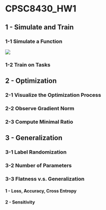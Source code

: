 # CPSC8430_HW1
## 1 - Simulate and Train
### 1-1 Simulate a Function
![](./HW1_LossPlot_Compilation_550pts_2.png)
### 1-2 Train on Tasks
## 2 - Optimization
### 2-1 Visualize the Optimization Process
### 2-2 Observe Gradient Norm
### 2-3 Compute Minimal Ratio
## 3 - Generalization
### 3-1 Label Randomization
### 3-2 Number of Parameters
### 3-3 Flatness v.s. Generalization
#### 1 - Loss, Accuracy, Cross Entropy
#### 2 - Sensitivity
